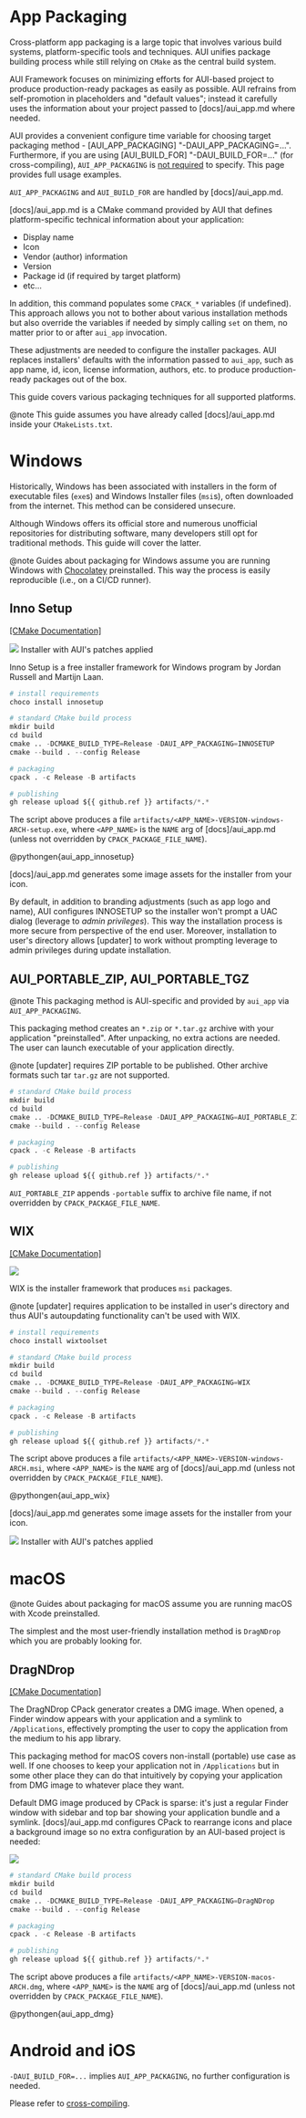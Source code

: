 # App Packaging

Cross-platform app packaging is a large topic that involves various build systems, platform-specific tools and
techniques. AUI unifies package building process while still relying on `CMake` as the central build system.

AUI Framework focuses on minimizing efforts for AUI-based project to produce production-ready packages as easily as
possible. AUI refrains from self-promotion in placeholders and "default values"; instead it carefully uses the
information about your project passed to [docs]/aui_app.md where needed.

AUI provides a convenient configure time variable for choosing target packaging method -
[AUI_APP_PACKAGING] "-DAUI_APP_PACKAGING=...". Furthermore, if you are using [AUI_BUILD_FOR] "-DAUI_BUILD_FOR=..."
(for cross-compiling), `AUI_APP_PACKAGING` is [not required](PACKAGING_WITH_AUI_BUILD_FOR) to specify. This page
provides full usage examples.

`AUI_APP_PACKAGING` and `AUI_BUILD_FOR` are handled by [docs]/aui_app.md.

[docs]/aui_app.md is a CMake command provided by AUI that defines platform-specific technical information about your
application:

- Display name
- Icon
- Vendor (author) information
- Version
- Package id (if required by target platform)
- etc...

In addition, this command populates some `CPACK_*` variables (if undefined). This approach allows you not to bother
about various installation methods but also override the variables if needed by simply calling `set` on them, no matter
prior to or after `aui_app` invocation.

These adjustments are needed to configure the installer packages. AUI replaces installers' defaults with the information
passed to `aui_app`, such as app name, id, icon, license information, authors, etc. to produce production-ready packages
out of the box.

This guide covers various packaging techniques for all supported platforms.

@note
This guide assumes you have already called [docs]/aui_app.md inside your `CMakeLists.txt`.

# Windows

Historically, Windows has been associated with installers in the form of executable files (`exe`s) and Windows Installer
files (`msi`s), often downloaded from the internet. This method can be considered unsecure.

Although Windows offers its official store and numerous unofficial repositories for distributing software, many
developers still opt for traditional methods. This guide will cover the latter.

@note
Guides about packaging for Windows assume you are running Windows with [Chocolatey](https://community.chocolatey.org/)
preinstalled. This way the process is easily reproducible (i.e., on a CI/CD runner).

## Inno Setup

[\[CMake Documentation\]](https://cmake.org/cmake/help/latest/cpack_gen/innosetup.html)

![](imgs/innosetup.png) Installer with AUI's patches applied

Inno Setup is a free installer framework for Windows program by Jordan Russell and Martijn Laan.

```python
# install requirements
choco install innosetup

# standard CMake build process
mkdir build
cd build
cmake .. -DCMAKE_BUILD_TYPE=Release -DAUI_APP_PACKAGING=INNOSETUP
cmake --build . --config Release

# packaging
cpack . -c Release -B artifacts

# publishing
gh release upload ${{ github.ref }} artifacts/*.*
```

The script above produces a file `artifacts/<APP_NAME>-VERSION-windows-ARCH-setup.exe`, where `<APP_NAME>` is the `NAME`
arg of [docs]/aui_app.md (unless not overridden by `CPACK_PACKAGE_FILE_NAME`).

@pythongen{aui_app_innosetup}

[docs]/aui_app.md generates some image assets for the installer from your icon.

By default, in addition to branding adjustments (such as app logo and name), AUI configures INNOSETUP so the installer
won't prompt a UAC dialog (leverage to _admin privileges_). This way the installation process is more secure from
perspective of the end user. Moreover, installation to user's directory allows [updater] to work without prompting
leverage to admin privileges during update installation.

## AUI_PORTABLE_ZIP, AUI_PORTABLE_TGZ

@note
This packaging method is AUI-specific and provided by `aui_app` via `AUI_APP_PACKAGING`.

This packaging method creates an `*.zip` or `*.tar.gz` archive with your application "preinstalled". After
unpacking, no extra actions are needed. The user can launch executable of your application directly.

@note
[updater] requires ZIP portable to be published. Other archive formats such tar `tar.gz` are not supported.

```python
# standard CMake build process
mkdir build
cd build
cmake .. -DCMAKE_BUILD_TYPE=Release -DAUI_APP_PACKAGING=AUI_PORTABLE_ZIP
cmake --build . --config Release

# packaging
cpack . -c Release -B artifacts

# publishing
gh release upload ${{ github.ref }} artifacts/*.*
```

`AUI_PORTABLE_ZIP` appends `-portable` suffix to archive file name, if not overridden by `CPACK_PACKAGE_FILE_NAME`.

## WIX

[\[CMake Documentation\]](https://cmake.org/cmake/help/latest/cpack_gen/wix.html)

![](imgs/wix.png)

WIX is the installer framework that produces `msi` packages.

@note
[updater] requires application to be installed in user's directory and thus AUI's autoupdating functionality can't be
used with WIX.

```python
# install requirements
choco install wixtoolset

# standard CMake build process
mkdir build
cd build
cmake .. -DCMAKE_BUILD_TYPE=Release -DAUI_APP_PACKAGING=WIX
cmake --build . --config Release

# packaging
cpack . -c Release -B artifacts

# publishing
gh release upload ${{ github.ref }} artifacts/*.*
```

The script above produces a file `artifacts/<APP_NAME>-VERSION-windows-ARCH.msi`, where `<APP_NAME>` is the `NAME` arg
of [docs]/aui_app.md (unless not overridden by `CPACK_PACKAGE_FILE_NAME`).

@pythongen{aui_app_wix}

[docs]/aui_app.md generates some image assets for the installer from your icon.

![](imgs/wix_logo.png) Installer with AUI's patches applied

# macOS

@note
Guides about packaging for macOS assume you are running macOS with Xcode preinstalled.

The simplest and the most user-friendly installation method is `DragNDrop` which you are probably looking for.

## DragNDrop

[\[CMake Documentation\]](https://cmake.org/cmake/help/latest/cpack_gen/dmg.html)

The DragNDrop CPack generator creates a DMG image. When opened, a Finder window appears with your application and a
symlink to `/Applications`, effectively prompting the user to copy the application from the medium to his app library.

This packaging method for macOS covers non-install (portable) use case as well. If one chooses to keep your application
not in `/Applications` but in some other place they can do that intuitively by copying your application from DMG image
to whatever place they want.

Default DMG image produced by CPack is sparse: it's just a regular Finder window with sidebar and top bar showing
your application bundle and a symlink. [docs]/aui_app.md configures CPack to rearrange icons and place a background
image so no extra configuration by an AUI-based project is needed:

![](imgs/dmg.png)

```python
# standard CMake build process
mkdir build
cd build
cmake .. -DCMAKE_BUILD_TYPE=Release -DAUI_APP_PACKAGING=DragNDrop
cmake --build . --config Release

# packaging
cpack . -c Release -B artifacts

# publishing
gh release upload ${{ github.ref }} artifacts/*.*
```

The script above produces a file `artifacts/<APP_NAME>-VERSION-macos-ARCH.dmg`, where `<APP_NAME>` is the `NAME` arg of
[docs]/aui_app.md (unless not overridden by `CPACK_PACKAGE_FILE_NAME`).

@pythongen{aui_app_dmg}

# Android and iOS

`-DAUI_BUILD_FOR=...` implies `AUI_APP_PACKAGING`, no further configuration is needed.

Please refer to [cross-compiling](docs/Crosscompiling.md).
